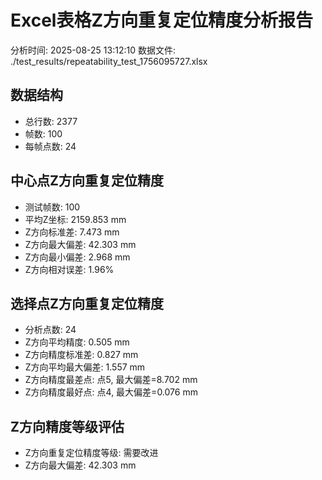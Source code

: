 # Excel表格Z方向重复定位精度分析报告

分析时间: 2025-08-25 13:12:10
数据文件: ./test_results/repeatability_test_1756095727.xlsx

## 数据结构

- 总行数: 2377
- 帧数: 100
- 每帧点数: 24

## 中心点Z方向重复定位精度

- 测试帧数: 100
- 平均Z坐标: 2159.853 mm
- Z方向标准差: 7.473 mm
- Z方向最大偏差: 42.303 mm
- Z方向最小偏差: 2.968 mm
- Z方向相对误差: 1.96%

## 选择点Z方向重复定位精度

- 分析点数: 24
- Z方向平均精度: 0.505 mm
- Z方向精度标准差: 0.827 mm
- Z方向平均最大偏差: 1.557 mm
- Z方向精度最差点: 点5, 最大偏差=8.702 mm
- Z方向精度最好点: 点4, 最大偏差=0.076 mm

## Z方向精度等级评估

- Z方向重复定位精度等级: 需要改进
- Z方向最大偏差: 42.303 mm

